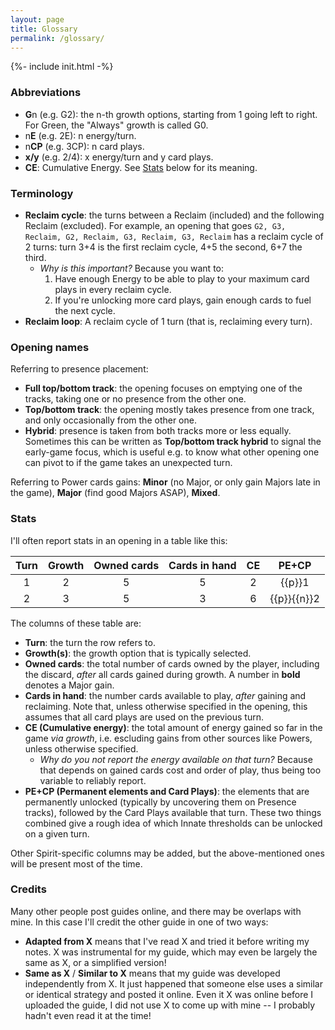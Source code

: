 ```yaml
---
layout: page
title: Glossary
permalink: /glossary/
---
```

{%- include init.html -%}

### Abbreviations

*  **G**n (e.g. G2):  the n-th growth options, starting from 1 going left to right. For Green, the "Always" growth is called G0.
* n**E** (e.g. 2E): n energy/turn.
* n**CP** (e.g. 3CP): n card plays.
* **x/y** (e.g. 2/4): x energy/turn and y card plays.
* **CE**: Cumulative Energy. See [Stats](#Stats) below for its meaning.

### Terminology

* **Reclaim cycle**: the turns between a Reclaim (included) and the following Reclaim (excluded). For example, an opening that goes `G2, G3, Reclaim, G2, Reclaim, G3, Reclaim, G3, Reclaim` has a reclaim cycle of 2 turns: turn 3+4 is the first reclaim cycle, 4+5 the second, 6+7 the third.
  * _Why is this important?_ Because you want to:
      1. Have enough Energy to be able to play to your maximum card plays in every reclaim cycle.
      2. If you're unlocking more card plays, gain enough cards to fuel the next cycle.
* **Reclaim loop**: A reclaim cycle of 1 turn (that is, reclaiming every turn).

### Opening names

Referring to presence placement:

* **Full top/bottom track**: the opening focuses on emptying one of the tracks, taking one or no presence from the other one.
* **Top/bottom track**: the opening mostly takes presence from one track, and only occasionally from the other one.
* **Hybrid**: presence is taken from both tracks more or less equally. Sometimes this can be written as **Top/bottom track hybrid** to signal the early-game focus, which is useful e.g. to know what other opening one can pivot to if the game takes an unexpected turn.
              
    
Referring to Power cards gains: **Minor** (no Major, or only gain Majors late in the game), **Major** (find good Majors ASAP), **Mixed**.
              
### Stats

I'll often report stats in an opening in a table like this:

Turn | Growth | Owned cards | Cards in hand | CE | PE+CP
:--: | :--: | :--: | :--: | :--: | :--:
1 | 2 |   5   | 5 | 2 | {{p}}1
2 | 3 |   5   | 3 | 6 | {{p}}{{n}}2

The columns of these table are:

* **Turn**: the turn the row refers to.
* **Growth(s)**: the growth option that is typically selected.
* **Owned cards**: the total number of cards owned by the player, including the discard, _after_ all cards gained during growth. A number in **bold** denotes a Major gain.
* **Cards in hand**: the number cards available to play, _after_ gaining and reclaiming. Note that, unless otherwise specified in the opening, this assumes that all card plays are used on the previous turn.
* **CE (Cumulative energy)**: the total amount of energy gained so far in the game _via growth_, i.e. escluding gains from other sources like Powers, unless otherwise specified.
    * _Why do you not report the energy available on that turn?_ Because that depends on gained cards cost and order of play, thus being too variable to reliably report.
* **PE+CP (Permanent elements and Card Plays)**: the elements that are permanently unlocked (typically by uncovering them on Presence tracks), followed by the Card Plays available that turn. These two things combined give a rough idea of which Innate thresholds can be unlocked on a given turn.

Other Spirit-specific columns may be added, but the above-mentioned ones will be present most of the time.


### Credits

Many other people post guides online, and there may be overlaps with mine. In this case I'll credit the other guide in one of two ways:

- **Adapted from X** means that I've read X and tried it before writing my notes. X was instrumental for my guide, which may even be largely the same as X, or a simplified version!
- **Same as X** / **Similar to X** means that my guide was developed independently from X. It just happened that someone else uses a similar or identical strategy and posted it online. Even it X was online before I uploaded the guide, I did not use X to come up with mine -- I probably hadn't even read it at the time!
